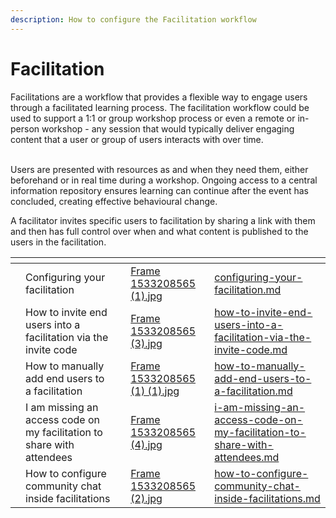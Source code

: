 ```yaml
---
description: How to configure the Facilitation workflow
---
```


# Facilitation

Facilitations are a workflow that provides a flexible way to engage users through a facilitated learning process. The facilitation workflow could be used to support a 1:1 or group workshop process or even a remote or in-person workshop - any session that would typically deliver engaging content that a user or group of users interacts with over time.

\
Users are presented with resources as and when they need them, either beforehand or in real time during a workshop. Ongoing access to a central information repository ensures learning can continue after the event has concluded, creating effective behavioural change.&#x20;



A facilitator invites specific users to facilitation by sharing a link with them and then has full control over when and what content is published to the users in the facilitation.&#x20;

<table data-view="cards"><thead><tr><th></th><th></th><th></th><th data-hidden data-card-cover data-type="files"></th><th data-hidden data-card-target data-type="content-ref"></th></tr></thead><tbody><tr><td></td><td>Configuring your facilitation</td><td></td><td><a href="../../../.gitbook/assets/Frame 1533208565 (1).jpg">Frame 1533208565 (1).jpg</a></td><td><a href="configuring-your-facilitation.md">configuring-your-facilitation.md</a></td></tr><tr><td></td><td>How to invite end users into a facilitation via the invite code</td><td></td><td><a href="../../../.gitbook/assets/Frame 1533208565 (3).jpg">Frame 1533208565 (3).jpg</a></td><td><a href="how-to-invite-end-users-into-a-facilitation-via-the-invite-code.md">how-to-invite-end-users-into-a-facilitation-via-the-invite-code.md</a></td></tr><tr><td></td><td>How to manually add end users to a facilitation</td><td></td><td><a href="../../../.gitbook/assets/Frame 1533208565 (1) (1).jpg">Frame 1533208565 (1) (1).jpg</a></td><td><a href="how-to-manually-add-end-users-to-a-facilitation.md">how-to-manually-add-end-users-to-a-facilitation.md</a></td></tr><tr><td></td><td>I am missing an access code on my facilitation to share with attendees</td><td></td><td><a href="../../../.gitbook/assets/Frame 1533208565 (4).jpg">Frame 1533208565 (4).jpg</a></td><td><a href="i-am-missing-an-access-code-on-my-facilitation-to-share-with-attendees.md">i-am-missing-an-access-code-on-my-facilitation-to-share-with-attendees.md</a></td></tr><tr><td></td><td>How to configure community chat inside facilitations</td><td></td><td><a href="../../../.gitbook/assets/Frame 1533208565 (2).jpg">Frame 1533208565 (2).jpg</a></td><td><a href="how-to-configure-community-chat-inside-facilitations.md">how-to-configure-community-chat-inside-facilitations.md</a></td></tr></tbody></table>

